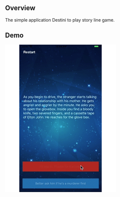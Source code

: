 ## Overview

The simple application Destini to play story line game.

## Demo

![Destini](../Images/Destini.gif)
